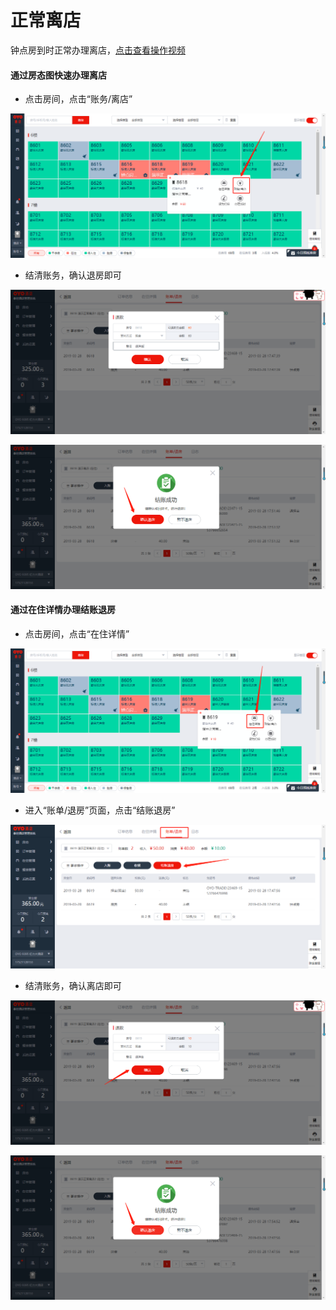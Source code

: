 # 正常离店

钟点房到时正常办理离店，[点击查看操作视频](http://crs-pms-vidio.oss-cn-beijing.aliyuncs.com/%E9%92%9F%E7%82%B9%E6%88%BF%E9%80%80%E6%88%BF.mp4)

#### 通过房态图快速办理离店

* 点击房间，点击“账务/离店”

![](../../../.gitbook/assets/image%20%28286%29.png)

* 结清账务，确认退房即可

![](../../../.gitbook/assets/image%20%28859%29.png)

![](../../../.gitbook/assets/image%20%28682%29.png)

#### 通过在住详情办理结账退房

* 点击房间，点击“在住详情”

![](../../../.gitbook/assets/image%20%28669%29.png)

* 进入“账单/退房”页面，点击“结账退房”

![](../../../.gitbook/assets/image%20%28750%29.png)

* 结清账务，确认离店即可

![](../../../.gitbook/assets/image%20%2826%29.png)

![](../../../.gitbook/assets/image%20%28675%29.png)





